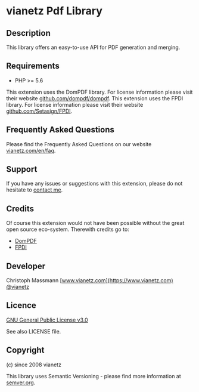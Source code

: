 vianetz Pdf Library
=====================

Description
-----------
This library offers an easy-to-use API for PDF generation and merging.

Requirements
------------
- PHP >= 5.6

This extension uses the DomPDF library. For license information please visit their
website [github.com/dompdf/dompdf](https://github.com/dompdf/dompdf).
This extension uses the FPDI library. For license information please visit their
website [github.com/Setasign/FPDI](https://github.com/Setasign/FPDI/blob/master/LICENSE.txt).

Frequently Asked Questions
--------------------------
Please find the Frequently Asked Questions on our website [vianetz.com/en/faq](https://www.vianetz.com/en/faq).

Support
-------
If you have any issues or suggestions with this extension, please do not hesitate to
[contact me](vianetz.com/en/contacts).

Credits
-------
Of course this extension would not have been possible without the great open source eco-system.
Therewith credits go to:
- [DomPDF](https://github.com/dompdf/dompdf)
- [FPDI](https://github.com/Setasign/FPDI)

Developer
---------
Christoph Massmann
[www.vianetz.com](https://www.vianetz.com)
[@vianetz](https://twitter.com/vianetz)

Licence
-------
[GNU General Public License v3.0](https://www.gnu.org/licenses/gpl-3.0.html)

See also LICENSE file.

Copyright
---------
(c) since 2008 vianetz

This library uses Semantic Versioning - please find more information at [semver.org](http://semver.org).
